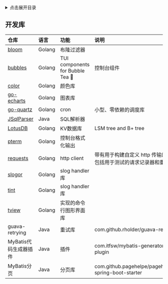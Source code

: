 <details>
<summary>点击展开目录</summary>
<!-- TOC -->

- [开发库](#开发库)

<!-- /TOC -->
</details>

## 开发库

| 仓库                                                   | 语言   | 功能                            | 说明                                                                 |
| :----------------------------------------------------- | :----- | :------------------------------ | :------------------------------------------------------------------- |
| [bloom](github.com/bits-and-blooms/bloom)              | Golang | 布隆过滤器                      |                                                                      |
| [bubbles](https://github.com/charmbracelet/bubbles)    | Golang | TUI components for Bubble Tea 🫧 | 控制台组件                                                           |
| [color](https://github.com/fatih/color)                | Golang | 颜色库                          |                                                                      |
| [go-echarts](https://github.com/go-echarts/go-echarts) | Golang | 图表库                          |                                                                      |
| [go-quartz](https://github.com/reugn/go-quartz)        | Golang | cron                            | 小型、零依赖的调度库                                                 |
| [JSqlParser](https://github.com/JSQLParser/JSqlParser) | Java   | SQL解析器                       |                                                                      |
| [LotusDB](https://github.com/lotusdblabs/lotusdb)      | Golang | KV数据库                        | LSM tree and B+ tree                                                 |
| [pterm](https://github.com/pterm/pterm)                | Golang | 控制台格式化输出                |                                                                      |
| [requests](https://github.com/earthboundkid/requests)  | Golang | http client                     | 带有用于构建自定义 http 传输的工具, 包括用于测试的请求记录器和重放器 |
| [slogor](https://gitlab.com/greyxor/slogor)            | Golang | slog handler库                  |                                                                      |
| [tint](https://github.com/lmittmann/tint)              | Golang | slog handler库                  |                                                                      |
| [tview](https://github.com/rivo/tview)                 | Golang | 实现的命令行图形界面库          |                                                                      |
| guava-retrying                                         | Java   | 重试库                          | com.github.rholder/guava-retrying                                    |
| MyBatis代码生成器插件                                  | Java   | 插件                            | com.itfsw/mybatis-generator-plugin                                   |
| MyBatis分页                                            | Java   | 分页库                          | com.github.pagehelpe/pagehelper-spring-boot-starter                  |
